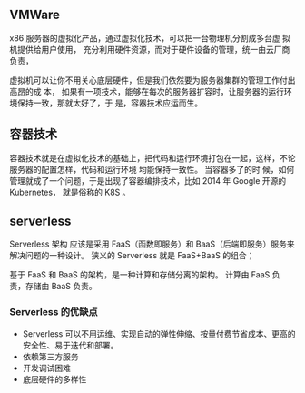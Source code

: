 

## VMWare
x86 服务器的虚拟化产品，通过虚拟化技术，可以把一台物理机分割成多台虚 拟机提供给用户使用，
充分利用硬件资源，而对于硬件设备的管理，统一由云厂商负责，

虚拟机可以让你不用关心底层硬件，但是我们依然要为服务器集群的管理工作付出高昂的成 本， 如果有一项技术，能够在每次的服务器扩容时，让服务器的运行环境保持一致，那就太好了，于 是，容器技术应运而生。

## 容器技术
容器技术就是在虚拟化技术的基础上，把代码和运行环境打包在一起，这样，不论服务器的配置怎样，代码和运行环境 均能保持一致性。
当容器多了的时 候，如何管理就成了一个问题，于是出现了容器编排技术，比如 2014 年 Google 开源的 Kubernetes， 就是俗称的 K8S 。

## serverless
Serverless 架构 应该是采用 FaaS（函数即服务）和 BaaS（后端即服务）服务来解决问题的一种设计。
狭义的 Serverless 就是 FaaS+BaaS 的组合；

基于 FaaS 和 BaaS 的架构，是一种计算和存储分离的架构。
计算由 FaaS 负责，存储由 BaaS 负责。
### Serverless 的优缺点
- Serverless 可以不用运维、实现自动的弹性伸缩、按量付费节省成本、更高的安全性、易于迭代和部署。
- 依赖第三方服务
- 开发调试困难
- 底层硬件的多样性
